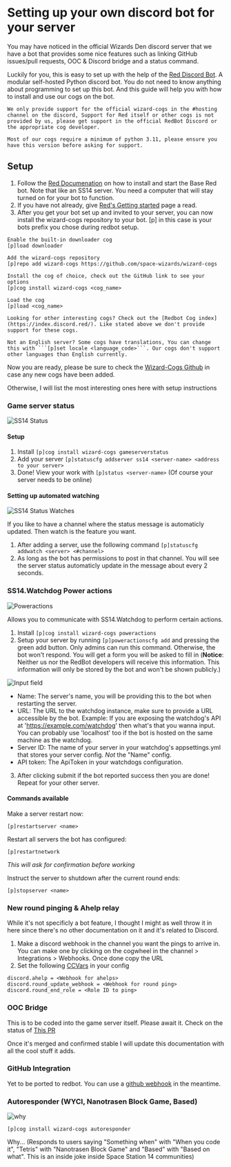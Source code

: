 # Setting up your own discord bot for your server

You may have noticed in the official Wizards Den discord server that we have a bot that provides some nice features such as linking GitHub issues/pull requests, OOC & Discord bridge and a status command. 

Luckily for you, this is easy to set up with the help of the [Red Discord Bot](https://github.com/Cog-Creators/Red-DiscordBot/tree/V3/develop). A modular self-hosted Python discord bot. You do not need to know anything about programming to set up this bot. And this guide will help you with how to install and use our cogs on the bot.

```admonish note
We only provide support for the official wizard-cogs in the #hosting channel on the discord, Support for Red itself or other cogs is not provided by us, please get support in the official RedBot Discord or the appropriate cog developer.
```

```admonish warning
Most of our cogs require a minimum of python 3.11, please ensure you have this version before asking for support.
```

## Setup
1. Follow the [Red Documenation](https://docs.discord.red/en/stable/install_guides/index.html) on how to install and start the Base Red bot. Note that like an SS14 server. You need a computer that will stay turned on for your bot to function.
2. If you have not already, give [Red's Getting started](https://docs.discord.red/en/stable/getting_started.html#getting-started) page a read.
3. After you get your bot set up and invited to your server, you can now install the wizard-cogs repository to your bot. [p] in this case is your bots prefix you chose during redbot setup.
```
Enable the built-in downloader cog
[p]load downloader

Add the wizard-cogs repository
[p]repo add wizard-cogs https://github.com/space-wizards/wizard-cogs

Install the cog of choice, check out the GitHub link to see your options
[p]cog install wizard-cogs <cog_name>

Load the cog
[p]load <cog_name>
```

```admonish note title="Hints"
Looking for other interesting cogs? Check out the [Redbot Cog index](https://index.discord.red/). Like stated above we don't provide support for these cogs.

Not an English server? Some cogs have translations, You can change this with ```[p]set locale <language_code>```. Our cogs don't support other languages than English currently.
```

Now you are ready, please be sure to check the [Wizard-Cogs Github](https://github.com/space-wizards/wizard-cogs) in case any new cogs have been added.


Otherwise, I will list the most interesting ones here with setup instructions

### Game server status
![SS14 Status](../assets/images/discord/SS14-game-status-example.png)

#### Setup
1. Install ```[p]cog install wizard-cogs gameserverstatus```
2. Add your server ```[p]statuscfg addserver ss14 <server-name> <address to your server>```
3. Done! View your work with ```[p]status <server-name>``` (Of course your server needs to be online)

#### Setting up automated watching
![SS14 Status Watches](../assets/images/discord/SS14-game-status-watches.png)

If you like to have a channel where the status message is automaticly updated. Then watch is the feature you want.
1. After adding a server, use the following command ```[p]statuscfg addwatch <server> <#channel>```
2. As long as the bot has permissions to post in that channel. You will see the server status automaticly update in the message about every 2 seconds.

### SS14.Watchdog Power actions
![Poweractions](../assets/images/discord/poweractions-example.png)

Allows you to communicate with SS14.Watchdog to perform certain actions.
1. Install ```[p]cog install wizard-cogs poweractions```
2. Setup your server by running ```[p]poweractionscfg add``` and pressing the green add button. Only admins can run this command. Otherwise, the bot won't respond.
You will get a form you will be asked to fill in (**Notice**: Neither us nor the RedBot developers will receive this information. This information will only be stored by the bot and won't be shown publicly.)

![Input field](../assets/images/discord/redbot-poweactions-form.png)

- Name: The server's name, you will be providing this to the bot when restarting the server.
- URL: The URL to the watchdog instance, make sure to provide a URL accessible by the bot. Example: If you are exposing the watchdog's API at 'https://example.com/watchdog' then what's that you wanna input. You can probably use 'localhost' too if the bot is hosted on the same machine as the watchdog.
- Server ID: The name of your server in your watchdog's appsettings.yml that stores your server config. *Not* the "Name" config.
- API token: The ApiToken in your watchdogs configuration.
3. After clicking submit if the bot reported success then you are done! Repeat for your other server.

#### Commands available
Make a server restart now:

```[p]restartserver <name>```

Restart all servers the bot has configured:

```[p]restartnetwork```

*This will ask for confirmation before working*

Instruct the server to shutdown after the current round ends:

```[p]stopserver <name>```

### New round pinging & Ahelp relay
While it's not specificly a bot feature, I thought I might as well throw it in here since there's no other documentation on it and it's related to Discord.
1. Make a discord webhook in the channel you want the pings to arrive in. You can make one by clicking on the cogwheel in the channel > Integrations > Webhooks. Once done copy the URL
2. Set the following [CCVars](https://docs.spacestation14.com/en/general-development/tips/config-file-reference.html) in your config
```
discord.ahelp = <Webhook for ahelps>
discord.round_update_webhook = <Webhook for round ping>
discord.round_end_role = <Role ID to ping>
```

### OOC Bridge
This is to be coded into the game server itself. Please await it.
Check on the status of [This PR](https://github.com/space-wizards/space-station-14/pull/23458)

Once it's merged and confirmed stable I will update this documentation with all the cool stuff it adds.

### GitHub Integration
Yet to be ported to redbot. You can use a [github webhook](https://gist.github.com/jagrosh/5b1761213e33fc5b54ec7f6379034a22) in the meantime.

### Autoresponder (WYCI, Nanotrasen Block Game, Based)
![why](../assets/images/discord/autoresponder-example.png)

```[p]cog install wizard-cogs autoresponder```

Why... (Responds to users saying "Something when" with "When you code it", "Tetris" with "Nanotrasen Block Game" and "Based" with "Based on what". This is an inside joke inside Space Station 14 communities)
